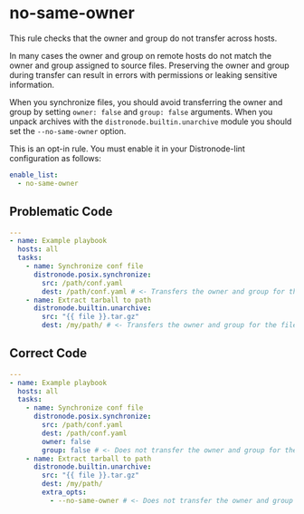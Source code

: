 # no-same-owner

This rule checks that the owner and group do not transfer across hosts.

In many cases the owner and group on remote hosts do not match the owner and group assigned to source files.
Preserving the owner and group during transfer can result in errors with permissions or leaking sensitive information.

When you synchronize files, you should avoid transferring the owner and group by setting `owner: false` and `group: false` arguments.
When you unpack archives with the `distronode.builtin.unarchive` module you should set the `--no-same-owner` option.

This is an opt-in rule.
You must enable it in your Distronode-lint configuration as follows:

```yaml
enable_list:
  - no-same-owner
```

## Problematic Code

```yaml
---
- name: Example playbook
  hosts: all
  tasks:
    - name: Synchronize conf file
      distronode.posix.synchronize:
        src: /path/conf.yaml
        dest: /path/conf.yaml # <- Transfers the owner and group for the file.
    - name: Extract tarball to path
      distronode.builtin.unarchive:
        src: "{{ file }}.tar.gz"
        dest: /my/path/ # <- Transfers the owner and group for the file.
```

## Correct Code

```yaml
---
- name: Example playbook
  hosts: all
  tasks:
    - name: Synchronize conf file
      distronode.posix.synchronize:
        src: /path/conf.yaml
        dest: /path/conf.yaml
        owner: false
        group: false # <- Does not transfer the owner and group for the file.
    - name: Extract tarball to path
      distronode.builtin.unarchive:
        src: "{{ file }}.tar.gz"
        dest: /my/path/
        extra_opts:
          - --no-same-owner # <- Does not transfer the owner and group for the file.
```
